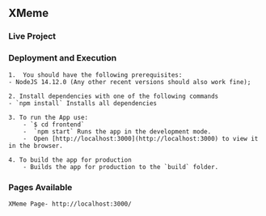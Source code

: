 ## XMeme

### Live Project

### Deployment and Execution 
    1.  You should have the following prerequisites:
    - NodeJS 14.12.0 (Any other recent versions should also work fine);

    2. Install dependencies with one of the following commands
    - `npm install` Installs all dependencies

    3. To run the App use:
        - `$ cd frontend` 
        -  `npm start` Runs the app in the development mode.
        -  Open [http://localhost:3000](http://localhost:3000) to view it in the browser.    

    4. To build the app for production 
        - Builds the app for production to the `build` folder.


### Pages Available 
    XMeme Page- http://localhost:3000/